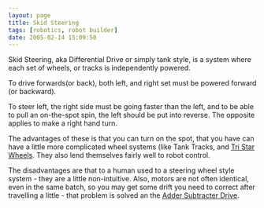 ```yaml
---
layout: page
title: Skid Steering
tags: [robotics, robot builder]
date: 2005-02-14 15:09:50
---
```

Skid Steering, aka Differential Drive or simply tank style, is a system where each set of wheels, or tracks is independently powered.

To drive forwards(or back), both left, and right set must be powered forward (or backward).

To steer left, the right side must be going faster than the left, and to be able to pull an on-the-spot spin, the left should be put into reverse. The opposite applies to make a right hand turn.

The advantages of these is that you can turn on the spot, that you have can have a little more complicated wheel systems (like Tank Tracks, and [Tri Star Wheels](/wiki/tri_star_wheels.html "An advanced form of traction"). They also lend themselves fairly well to robot control.

The disadvantages are that to a human used to a steering wheel style system - they are a little non-intuitive. Also, motors are not often identical, even in the same batch, so you may get some drift you need to correct after travelling a little - that problem is solved an the [Adder Subtracter Drive](/wiki/adder_subtractor_drive.html "Adder Subtracter Drive").

